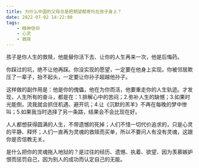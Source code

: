 ```yaml
---
title: 为什么中国的父母总是把期望都寄托在孩子身上？
date: 2022-07-02 14:22:00
tags: 
    - 精神信仰
    - 心灵
    - 救赎
---
```

孩子是你人生的救赎，他能替你活下去、让你的人生再来一次，他是后悔药。

你踩过的坑，绝不让他再踩。你没实现的愿望，一定要在他身上实现。你被邻居欺压了一辈子，抬不起头，一定要让你孙子超越他孙子。

这样做的副作用是：他是你的傀儡，他在为你而活，他要重走你的人生轨迹。才发现，人生所有的奋斗，都是在：1.排解心中的苦闷；2.弥补人生的缺憾；3.如果时光能倒，流我就会抓住机遇、避开坑；4.让《沉默的羔羊》不再在每晚的梦中惨叫；5.如果我当时选择了另一条路，结果会不会比现在好。

人人都想获得圆满的人生，不带遗憾的死掉；人们不惜一切代价追求的，只是心灵的平静、释怀；人们一直再为灵魂的救赎而买单，所以不要问人有没有灵魂，这跟你是否信教无关。

是什么把你的灵魂拖入地狱的？是过往的经历、遗憾、执着、欲望、因为羡慕嫉妒恨而惩罚自己，因为别人的成功而认定自己的无能。